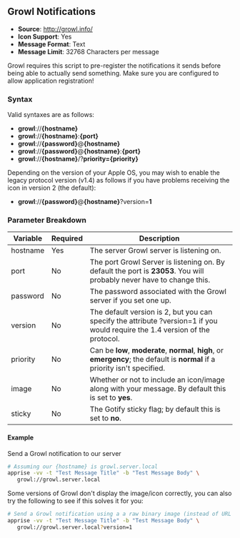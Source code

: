 ## Growl Notifications
* **Source**: http://growl.info/
* **Icon Support**: Yes
* **Message Format**: Text
* **Message Limit**: 32768 Characters per message

Growl requires this script to pre-register the notifications it sends before being able to actually send something. Make sure you are configured to allow application registration!

### Syntax
Valid syntaxes are as follows:
* **growl**://**{hostname}**
* **growl**://**{hostname}**:**{port}**
* **growl**://**{password}**@**{hostname}**
* **growl**://**{password}**@**{hostname}**:**{port}**
* **growl**://**{hostname}**/?**priority={priority}**

Depending on the version of your Apple OS, you may wish to enable the legacy protocol version (v1.4) as follows if you have problems receiving the icon in version 2 (the default):
* **growl**://**{password}**@**{hostname}**?version=**1**

### Parameter Breakdown
| Variable    | Required | Description
| ----------- | -------- | -----------
| hostname    | Yes      | The server Growl server is listening on.
| port        | No       | The port Growl Server is listening on. By default the port is **23053**. You will probably never have to change this.
| password    | No      | The password associated with the Growl server if you set one up.
| version     | No      | The default version is 2, but you can specify the attribute ?version=1 if you would require the 1.4 version of the protocol.
| priority     | No     | Can be **low**, **moderate**, **normal**, **high**, or **emergency**; the default is **normal** if a priority isn't specified.
| image        | No     | Whether or not to include an icon/image along with your message. By default this is set to **yes**.
| sticky       | No     | The Gotify sticky flag; by default this is set to **no**.

#### Example
Send a Growl notification to our server
```bash
# Assuming our {hostname} is growl.server.local
apprise -vv -t "Test Message Title" -b "Test Message Body" \
   growl://growl.server.local
```

Some versions of Growl don't display the image/icon correctly, you can also try the following to see if this solves it for you:
```bash
# Send a Growl notification using a a raw binary image (instead of URL - internally)
apprise -vv -t "Test Message Title" -b "Test Message Body" \
   growl://growl.server.local?version=1
```